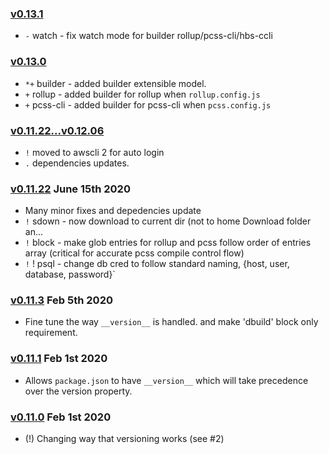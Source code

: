 
### [v0.13.1](https://github.com/BriteSnow/node-vdev/compare/v0.13.0...v0.13.1) 

- `-` watch - fix watch mode for builder rollup/pcss-cli/hbs-ccli

### [v0.13.0](https://github.com/BriteSnow/node-vdev/compare/v0.12.6...v0.13.0) 

- `*+` builder - added builder extensible model. 
- `+` rollup - added builder for rollup when `rollup.config.js` 
- `+` pcss-cli - added builder for pcss-cli when `pcss.config.js` 

### [v0.11.22...v0.12.06](https://github.com/BriteSnow/node-vdev/compare/v0.11.22...v0.12.6) 

- `!` moved to awscli 2 for auto login
- `.` dependencies updates.

### [v0.11.22](https://github.com/BriteSnow/node-vdev/compare/v0.11.3...v0.11.22) June 15th 2020

- Many minor fixes and depedencies update
- `!` sdown - now download to current dir (not to home Download folder an...
- `!` block - make glob entries for rollup and pcss follow order of entries array (critical for accurate pcss compile control flow)
- `!` ! psql - change db cred to follow standard naming, {host, user, database, password}`


### [v0.11.3](https://github.com/BriteSnow/node-vdev/compare/v0.11.1...v0.11.3) Feb 5th 2020

- Fine tune the way `__version__` is handled. and make 'dbuild' block only requirement.

### [v0.11.1](https://github.com/BriteSnow/node-vdev/compare/v0.11.0...v0.11.1) Feb 1st 2020

- Allows `package.json` to have `__version__` which will take precedence over the version property. 

### [v0.11.0](https://github.com/BriteSnow/node-vdev/compare/v0.10.33...v0.11.0) Feb 1st 2020

- (!) Changing way that versioning works (see #2)

